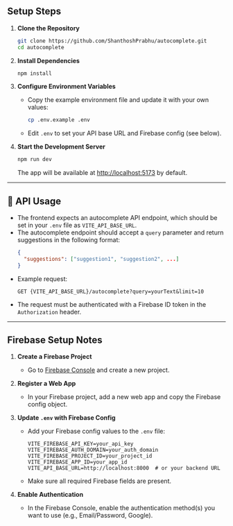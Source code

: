 ## Setup Steps

1. **Clone the Repository**
   ```sh
   git clone https://github.com/ShanthoshPrabhu/autocomplete.git
   cd autocomplete
   ```

2. **Install Dependencies**
   ```sh
   npm install
   ```

3. **Configure Environment Variables**
   - Copy the example environment file and update it with your own values:
     ```sh
     cp .env.example .env
     ```
   - Edit `.env` to set your API base URL and Firebase config (see below).

4. **Start the Development Server**
   ```sh
   npm run dev
   ```
   The app will be available at [http://localhost:5173](http://localhost:5173) by default.

---

## 🔌 API Usage

- The frontend expects an autocomplete API endpoint, which should be set in your `.env` file as `VITE_API_BASE_URL`.
- The autocomplete endpoint should accept a `query` parameter and return suggestions in the following format:
  ```json
  {
    "suggestions": ["suggestion1", "suggestion2", ...]
  }
  ```
- Example request:
  ```
  GET {VITE_API_BASE_URL}/autocomplete?query=yourText&limit=10
  ```
- The request must be authenticated with a Firebase ID token in the `Authorization` header.

---

## Firebase Setup Notes

1. **Create a Firebase Project**
   - Go to [Firebase Console](https://console.firebase.google.com/) and create a new project.

2. **Register a Web App**
   - In your Firebase project, add a new web app and copy the Firebase config object.

3. **Update `.env` with Firebase Config**
   - Add your Firebase config values to the `.env` file:
     ```
     VITE_FIREBASE_API_KEY=your_api_key
     VITE_FIREBASE_AUTH_DOMAIN=your_auth_domain
     VITE_FIREBASE_PROJECT_ID=your_project_id
     VITE_FIREBASE_APP_ID=your_app_id
     VITE_API_BASE_URL=http://localhost:8000  # or your backend URL
     ```
   - Make sure all required Firebase fields are present.

4. **Enable Authentication**
   - In the Firebase Console, enable the authentication method(s) you want to use (e.g., Email/Password, Google).
